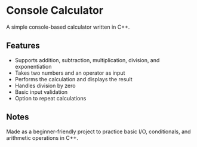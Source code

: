 # Console Calculator

A simple console-based calculator written in C++.

## Features

- Supports addition, subtraction, multiplication, division, and exponentiation
- Takes two numbers and an operator as input
- Performs the calculation and displays the result
- Handles division by zero
- Basic input validation
- Option to repeat calculations

## Notes
Made as a beginner-friendly project to practice basic I/O, conditionals, and arithmetic operations in C++.
